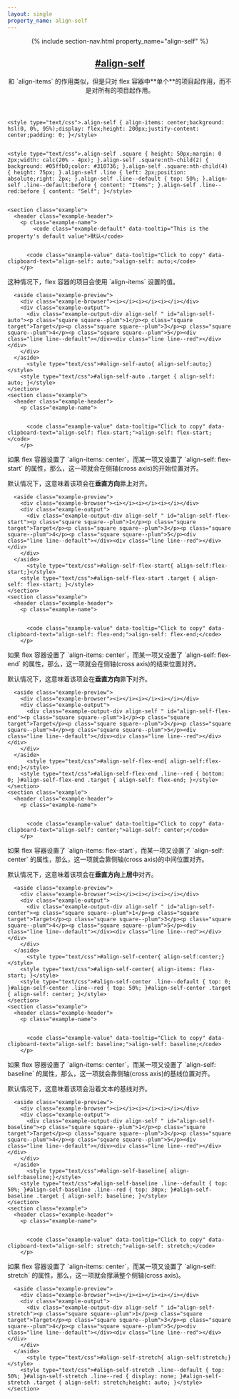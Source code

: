 ```yaml
---
layout: single
property_name: align-self
---
```


<section id="align-self" class="property">
  <header class="property-header">
    {% include section-nav.html property_name="align-self" %}
    <h2 class="property-name">
      <a href="{{site.url}}/#align-self"><span>#</span>align-self</a>
    </h2>
<div class="property-description" markdown="1">
和 `align-items` 的作用类似，但是只对 flex 容器中**单个**的项目起作用，而不是对所有的项目起作用。
</div>
  </header>

    <style type="text/css">.align-self { align-items: center;background: hsl(0, 0%, 95%);display: flex;height: 200px;justify-content: center;padding: 0; }</style>


    <style type="text/css">.align-self .square { height: 50px;margin: 0 2px;width: calc(20% - 4px); }.align-self .square:nth-child(2) { background: #05ffb0;color: #310736; }.align-self .square:nth-child(4) { height: 75px; }.align-self .line { left: 2px;position: absolute;right: 2px; }.align-self .line--default { top: 50%; }.align-self .line--default:before { content: "Items"; }.align-self .line--red:before { content: "Self"; }</style>


    <section class="example">
      <header class="example-header">
        <p class="example-name">
            <code class="example-default" data-tooltip="This is the property's default value">默认</code>


          <code class="example-value" data-tooltip="Click to copy" data-clipboard-text="align-self: auto;">align-self: auto;</code>
        </p>
<div class="example-description" markdown="1">
这种情况下，flex 容器的项目会使用 `align-items` 设置的值。
</div>
      </header>

      <aside class="example-preview">
        <div class="example-browser"><i></i><i></i><i></i></div>
        <div class="example-output">
          <div class="example-output-div align-self " id="align-self-auto"><p class="square square--plum">1</p><p class="square target">Target</p><p class="square square--plum">3</p><p class="square square--plum">4</p><p class="square square--plum">5</p><div class="line line--default"></div><div class="line line--red"></div></div>
        </div>
      </aside>
          <style type="text/css">#align-self-auto{ align-self:auto;}</style>
        <style type="text/css">#align-self-auto .target { align-self: auto; }</style>
    </section>
    <section class="example">
      <header class="example-header">
        <p class="example-name">


          <code class="example-value" data-tooltip="Click to copy" data-clipboard-text="align-self: flex-start;">align-self: flex-start;</code>
        </p>
<div class="example-description" markdown="1">
如果 flex 容器设置了 `align-items: center`，而某一项又设置了 `align-self: flex-start` 的属性，那么，这一项就会在侧轴(cross axis)的开始位置对齐。

默认情况下，这意味着该项会在**垂直方向**靠**上**对齐。
</div>
      </header>

      <aside class="example-preview">
        <div class="example-browser"><i></i><i></i><i></i></div>
        <div class="example-output">
          <div class="example-output-div align-self " id="align-self-flex-start"><p class="square square--plum">1</p><p class="square target">Target</p><p class="square square--plum">3</p><p class="square square--plum">4</p><p class="square square--plum">5</p><div class="line line--default"></div><div class="line line--red"></div></div>
        </div>
      </aside>
          <style type="text/css">#align-self-flex-start{ align-self:flex-start;}</style>
        <style type="text/css">#align-self-flex-start .target { align-self: flex-start; }</style>
    </section>
    <section class="example">
      <header class="example-header">
        <p class="example-name">


          <code class="example-value" data-tooltip="Click to copy" data-clipboard-text="align-self: flex-end;">align-self: flex-end;</code>
        </p>
<div class="example-description" markdown="1">
如果 flex 容器设置了 `align-items: center`，而某一项又设置了 `align-self: flex-end` 的属性，那么，这一项就会在侧轴(cross axis)的结束位置对齐。

默认情况下，这意味着该项会在**垂直方向**靠**下**对齐。
</div>
      </header>

      <aside class="example-preview">
        <div class="example-browser"><i></i><i></i><i></i></div>
        <div class="example-output">
          <div class="example-output-div align-self " id="align-self-flex-end"><p class="square square--plum">1</p><p class="square target">Target</p><p class="square square--plum">3</p><p class="square square--plum">4</p><p class="square square--plum">5</p><div class="line line--default"></div><div class="line line--red"></div></div>
        </div>
      </aside>
          <style type="text/css">#align-self-flex-end{ align-self:flex-end;}</style>
        <style type="text/css">#align-self-flex-end .line--red { bottom: 0; }#align-self-flex-end .target { align-self: flex-end; }</style>
    </section>
    <section class="example">
      <header class="example-header">
        <p class="example-name">


          <code class="example-value" data-tooltip="Click to copy" data-clipboard-text="align-self: center;">align-self: center;</code>
        </p>
<div class="example-description" markdown="1">
如果 flex 容器设置了 `align-items: flex-start`，而某一项又设置了 `align-self: center` 的属性，那么，这一项就会靠侧轴(cross axis)的中间位置对齐。

默认情况下，这意味着该项会在**垂直方向**上**居中**对齐。
</div>
      </header>

      <aside class="example-preview">
        <div class="example-browser"><i></i><i></i><i></i></div>
        <div class="example-output">
          <div class="example-output-div align-self " id="align-self-center"><p class="square square--plum">1</p><p class="square target">Target</p><p class="square square--plum">3</p><p class="square square--plum">4</p><p class="square square--plum">5</p><div class="line line--default"></div><div class="line line--red"></div></div>
        </div>
      </aside>
          <style type="text/css">#align-self-center{ align-self:center;}</style>
        <style type="text/css">#align-self-center{ align-items: flex-start; }</style>
        <style type="text/css">#align-self-center .line--default { top: 0; }#align-self-center .line--red { top: 50%; }#align-self-center .target { align-self: center; }</style>
    </section>
    <section class="example">
      <header class="example-header">
        <p class="example-name">


          <code class="example-value" data-tooltip="Click to copy" data-clipboard-text="align-self: baseline;">align-self: baseline;</code>
        </p>

<div class="example-description" markdown="1">
如果 flex 容器设置了 `align-items: center`，而某一项又设置了 `align-self: baseline` 的属性，那么，这一项就会靠侧轴(cross axis)的基线位置对齐。

默认情况下，这意味着该项会沿着文本的基线对齐。
</div>
      </header>

      <aside class="example-preview">
        <div class="example-browser"><i></i><i></i><i></i></div>
        <div class="example-output">
          <div class="example-output-div align-self " id="align-self-baseline"><p class="square square--plum">1</p><p class="square target">Target</p><p class="square square--plum">3</p><p class="square square--plum">4</p><p class="square square--plum">5</p><div class="line line--default"></div><div class="line line--red"></div></div>
        </div>
      </aside>
          <style type="text/css">#align-self-baseline{ align-self:baseline;}</style>
        <style type="text/css">#align-self-baseline .line--default { top: 50%; }#align-self-baseline .line--red { top: 30px; }#align-self-baseline .target { align-self: baseline; }</style>
    </section>
    <section class="example">
      <header class="example-header">
        <p class="example-name">


          <code class="example-value" data-tooltip="Click to copy" data-clipboard-text="align-self: stretch;">align-self: stretch;</code>
        </p>

<div class="example-description" markdown="1">
如果 flex 容器设置了 `align-items: center`，而某一项又设置了 `align-self: stretch` 的属性，那么，这一项就会撑满整个侧轴(cross axis)。
</div>
      </header>

      <aside class="example-preview">
        <div class="example-browser"><i></i><i></i><i></i></div>
        <div class="example-output">
          <div class="example-output-div align-self " id="align-self-stretch"><p class="square square--plum">1</p><p class="square target">Target</p><p class="square square--plum">3</p><p class="square square--plum">4</p><p class="square square--plum">5</p><div class="line line--default"></div><div class="line line--red"></div></div>
        </div>
      </aside>
          <style type="text/css">#align-self-stretch{ align-self:stretch;}</style>
        <style type="text/css">#align-self-stretch .line--default { top: 50%; }#align-self-stretch .line--red { display: none; }#align-self-stretch .target { align-self: stretch;height: auto; }</style>
    </section>
</section>
